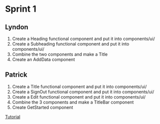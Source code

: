 # Sprint 1


## Lyndon
 1. Create a Heading functional component and put it into components/ui/
 2. Create a Subheading functional component and put it into components/ui/
 3. Combine the two components and make a Title
 4. Create an AddData component

 ## Patrick
 1. Create a Title functional component and put it into components/ui/
 2. Create a SignOut functional component and put it into components/ui/
 3. Create a Edit functional component and put it into components/ui/
 4. Combine the 3 components and make a TitleBar component
 5. Create GetStarted component


[Tutorial](https://facebook.github.io/react-native/docs/tutorial)
